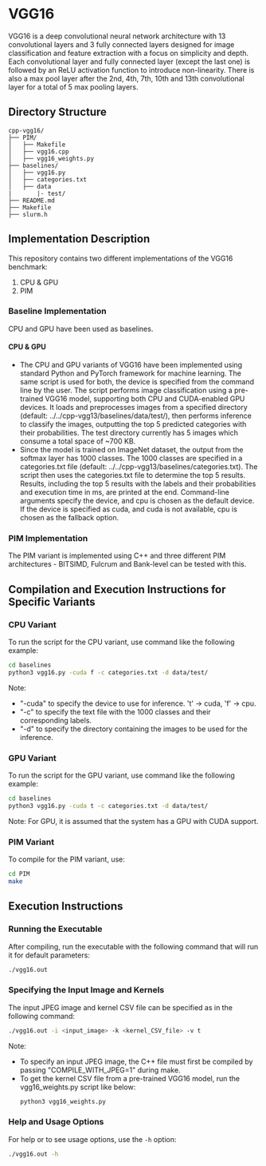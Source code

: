# VGG16 

VGG16 is a deep convolutional neural network architecture with 13 convolutional layers and 3 fully connected layers designed for image classification and feature extraction with a focus on simplicity and depth. Each convolutional layer and fully connected layer (except the last one) is followed by an ReLU activation function to introduce non-linearity. There is also a max pool layer after the 2nd, 4th, 7th, 10th and 13th convolutional layer for a total of 5 max pooling layers.

## Directory Structure
```
cpp-vgg16/
├── PIM/
│   ├── Makefile
│   ├── vgg16.cpp
│   ├── vgg16_weights.py
├── baselines/
│   ├── vgg16.py
│   ├── categories.txt
│   ├── data
|       |- test/ 
├── README.md
├── Makefile
├── slurm.h
```

## Implementation Description

This repository contains two different implementations of the VGG16 benchmark:
1. CPU & GPU
2. PIM

### Baseline Implementation

CPU and GPU have been used as baselines.

#### CPU & GPU

* The CPU and GPU variants of VGG16 have been implemented using standard Python and PyTorch framework for machine learning. The same script is used for both, the device is specified from the command line by the user. The script performs image classification using a pre-trained VGG16 model, supporting both CPU and CUDA-enabled GPU devices. It loads and preprocesses images from a specified directory (default: ../../cpp-vgg13/baselines/data/test/), then performs inference to classify the images, outputting the top 5 predicted categories with their probabilities. The test directory currently has 5 images which consume a total space of ~700 KB.
* Since the model is trained on ImageNet dataset, the output from the softmax layer has 1000 classes. The 1000 classes are specified in a categories.txt file (default: ../../cpp-vgg13/baselines/categories.txt). The script then uses the categories.txt file to determine the top 5 results. Results, including the top 5 results with the labels and their probabilities and execution time in ms, are printed at the end. Command-line arguments specify the device, and cpu is chosen as the default device. If the device is specified as cuda, and cuda is not available, cpu is chosen as the fallback option.

### PIM Implementation

The PIM variant is implemented using C++ and three different PIM architectures - BITSIMD, Fulcrum and Bank-level can be tested with this. 
  
## Compilation and Execution Instructions for Specific Variants

### CPU Variant

To run the script for the CPU variant, use command like the following example:

```bash
cd baselines
python3 vgg16.py -cuda f -c categories.txt -d data/test/
```
Note: 
 * "-cuda" to specify the device to use for inference. 't' -> cuda, 'f' -> cpu.
 * "-c" to specify the text file with the 1000 classes and their corresponding labels.
 * "-d" to specify the directory containing the images to be used for the inference.

### GPU Variant

To run the script for the GPU variant, use command like the following example:

```bash
cd baselines
python3 vgg16.py -cuda t -c categories.txt -d data/test/
```
Note: For GPU, it is assumed that the system has a GPU with CUDA support.

### PIM Variant

To compile for the PIM variant, use:

```bash
cd PIM
make
```

## Execution Instructions

### Running the Executable

After compiling, run the executable with the following command that will run it for default parameters:

```bash
./vgg16.out
```

### Specifying the Input Image and Kernels

The input JPEG image and kernel CSV file can be specified as in the following command:

```bash
./vgg16.out -i <input_image> -k <kernel_CSV_file> -v t  
```
Note: 
* To specify an input JPEG image, the C++ file must first be compiled by passing "COMPILE_WITH_JPEG=1" during make.
* To get the kernel CSV file from a pre-trained VGG16 model, run the vgg16_weights.py script like below:
  ```bash
  python3 vgg16_weights.py
  ```

### Help and Usage Options

For help or to see usage options, use the `-h` option:

```bash
./vgg16.out -h
```

